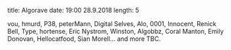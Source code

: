title: Algorave
date: 19:00 28.9.2018
length: 5

vou,
hmurd,
P38,
peterMann,
Digital Selves,
Alo,
0001,
Innocent,
Renick Bell,
Type,
hortense,
Eric Nystrom,
Winston,
Algobbz,
Coral Manton,
Emily Donovan,
Hellocatfood,
Sian Morell...
and more TBC.
